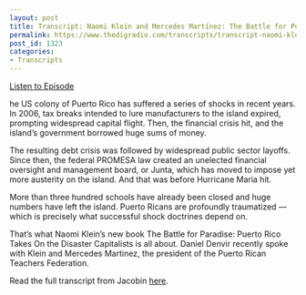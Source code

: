 ```yaml
---
layout: post
title: Transcript: Naomi Klein and Mercedes Martínez: The Battle for Puerto Rico
permalink: https://www.thedigradio.com/transcripts/transcript-naomi-klein-and-mercedes-martinez-the-battle-for-puerto-rico/index.html
post_id: 1323
categories: 
- Transcripts
---
```


[Listen to Episode](https://www.thedigradio.com/podcast/naomi-klein-and-mercedes-martinez-the-battle-for-puerto-rico/)

he US colony of Puerto Rico has suffered a series of shocks in recent years. In 2006, tax breaks intended to lure manufacturers to the island expired, prompting widespread capital flight. Then, the financial crisis hit, and the island’s government borrowed huge sums of money.

The resulting debt crisis was followed by widespread public sector layoffs. Since then, the federal PROMESA law created an unelected financial oversight and management board, or Junta, which has moved to impose yet more austerity on the island. And that was before Hurricane Maria hit.

More than three hundred schools have already been closed and huge numbers have left the island. Puerto Ricans are profoundly traumatized — which is precisely what successful shock doctrines depend on.

That’s what Naomi Klein’s new book 
The Battle for Paradise: Puerto Rico Takes On the Disaster Capitalists is all about. Daniel Denvir recently spoke with Klein and Mercedes Martinez, the president of the Puerto Rican Teachers Federation.

Read the full transcript from Jacobin 
[here](https://www.jacobinmag.com/2018/06/the-shock-doctrine-comes-to-puerto-rico).